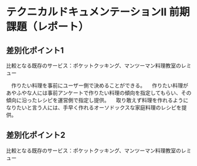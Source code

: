 # テクニカルドキュメンテーションII 前期課題（レポート）

## 差別化ポイント1
比較となる既存のサービス：ポケットクッキング、マンツーマン料理教室のレミュー

　作りたい料理を事前にユーザー側で決めることができる。
　作りたい料理があやふやな人には事前アンケートで作りたい料理の傾向を指定してもらい、その傾向に沿ったレシピを運営側で指定し提供。
　取り敢えず料理を作れるようになりたいと言う人には、手早く作れるオーソドックスな家庭料理のレシピを提供。

## 差別化ポイント2
比較となる既存のサービス：ポケットクッキング、マンツーマン料理教室のレミュー